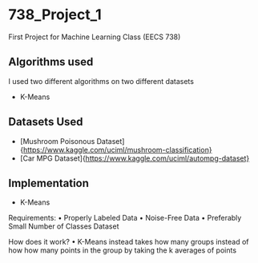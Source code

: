 # 738_Project_1
First Project for Machine Learning Class (EECS 738)

## Algorithms used
I used two different algorithms on two different datasets
- K-Means

## Datasets Used
- [Mushroom Poisonous Dataset]{https://www.kaggle.com/uciml/mushroom-classification}
- [Car MPG Dataset]{https://www.kaggle.com/uciml/autompg-dataset}

## Implementation
- K-Means 

Requirements:
• Properly Labeled Data
• Noise-Free Data
• Preferably Small Number of Classes Dataset

How does it work?
• K-Means instead takes how many groups instead of how how many points in the group by taking the k averages of points
